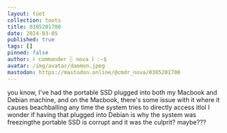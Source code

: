 ```yaml
---
layout: toot
collection: toots
title: 0305201700
date: 2024-03-05
published: true
tags: []
pinned: false
author: ⸸ commander ░ nova ⸸ :~$
avatar: /img/avatar/daemon.jpeg
mastodon: https://mastodon.online/@cmdr_nova/0305201700
---
```


you know, I've had the portable SSD plugged into both my Macbook and Debian machine, and on the Macbook, there's some issue with it where it causes beachballing any time the system tries to directly access itlol I wonder if having that plugged into Debian is why the system was freezingthe portable SSD is corrupt and it was the culprit? maybe???

